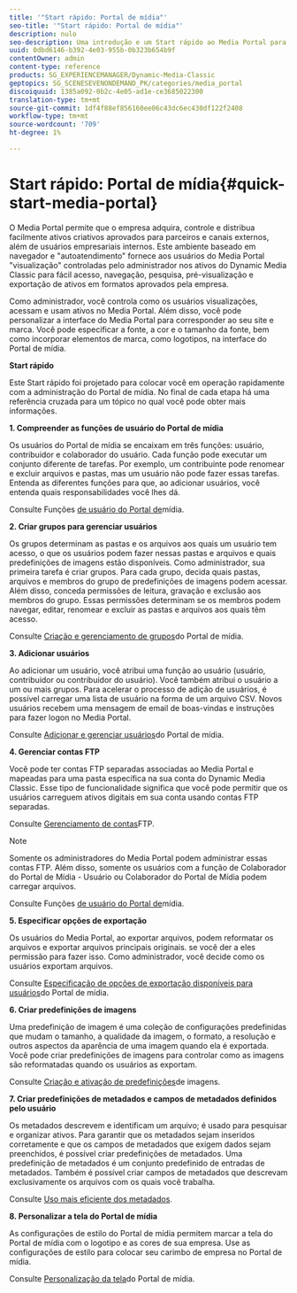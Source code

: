 ```yaml
---
title: '"Start rápido: Portal de mídia"'
seo-title: '"Start rápido: Portal de mídia"'
description: nulo
seo-description: Uma introdução e um Start rápido ao Media Portal para ajudá-lo a começar a funcionar rapidamente com as técnicas e administração do Media Portal.
uuid: 0dbd6146-b392-4e03-955b-0b323b654b9f
contentOwner: admin
content-type: reference
products: SG_EXPERIENCEMANAGER/Dynamic-Media-Classic
geptopics: SG_SCENESEVENONDEMAND_PK/categories/media_portal
discoiquuid: 1385a092-0b2c-4e05-ad1e-ce3685022300
translation-type: tm+mt
source-git-commit: 1df4f88ef856160ee06c43dc6ec430df122f2408
workflow-type: tm+mt
source-wordcount: '709'
ht-degree: 1%

---
```



# Start rápido: Portal de mídia{#quick-start-media-portal}

O Media Portal permite que o empresa adquira, controle e distribua facilmente ativos criativos aprovados para parceiros e canais externos, além de usuários empresariais internos. Este ambiente baseado em navegador e &quot;autoatendimento&quot; fornece aos usuários do Media Portal &quot;visualização&quot; controladas pelo administrador nos ativos do Dynamic Media Classic para fácil acesso, navegação, pesquisa, pré-visualização e exportação de ativos em formatos aprovados pela empresa.

Como administrador, você controla como os usuários visualizações, acessam e usam ativos no Media Portal. Além disso, você pode personalizar a interface do Media Portal para corresponder ao seu site e marca. Você pode especificar a fonte, a cor e o tamanho da fonte, bem como incorporar elementos de marca, como logotipos, na interface do Portal de mídia.

**Start rápido**

Este Start rápido foi projetado para colocar você em operação rapidamente com a administração do Portal de mídia. No final de cada etapa há uma referência cruzada para um tópico no qual você pode obter mais informações.

**1. Compreender as funções de usuário do Portal de mídia**

Os usuários do Portal de mídia se encaixam em três funções: usuário, contribuidor e colaborador do usuário. Cada função pode executar um conjunto diferente de tarefas. Por exemplo, um contribuinte pode renomear e excluir arquivos e pastas, mas um usuário não pode fazer essas tarefas. Entenda as diferentes funções para que, ao adicionar usuários, você entenda quais responsabilidades você lhes dá.

Consulte Funções [de usuário do Portal de](media-portal-user-roles.md#media_portal_user_roles)mídia.

**2. Criar grupos para gerenciar usuários**

Os grupos determinam as pastas e os arquivos aos quais um usuário tem acesso, o que os usuários podem fazer nessas pastas e arquivos e quais predefinições de imagens estão disponíveis. Como administrador, sua primeira tarefa é criar grupos. Para cada grupo, decida quais pastas, arquivos e membros do grupo de predefinições de imagens podem acessar. Além disso, conceda permissões de leitura, gravação e exclusão aos membros do grupo. Essas permissões determinam se os membros podem navegar, editar, renomear e excluir as pastas e arquivos aos quais têm acesso.

Consulte [Criação e gerenciamento de grupos](creating-media-portal-groups.md#creating_and_managing_media_portal_groups)do Portal de mídia.

**3. Adicionar usuários**

Ao adicionar um usuário, você atribui uma função ao usuário (usuário, contribuidor ou contribuidor do usuário). Você também atribui o usuário a um ou mais grupos. Para acelerar o processo de adição de usuários, é possível carregar uma lista de usuário na forma de um arquivo CSV. Novos usuários recebem uma mensagem de email de boas-vindas e instruções para fazer logon no Media Portal.

Consulte [Adicionar e gerenciar usuários](adding-media-portal-users.md#adding_and_managing_media_portal_users)do Portal de mídia.

**4. Gerenciar contas FTP**

Você pode ter contas FTP separadas associadas ao Media Portal e mapeadas para uma pasta específica na sua conta do Dynamic Media Classic. Esse tipo de funcionalidade significa que você pode permitir que os usuários carreguem ativos digitais em sua conta usando contas FTP separadas.

Consulte [Gerenciamento de contas](ftp-accounts.md#managing_ftp_accounts)FTP.

>[!NOTE]
>
>Somente os administradores do Media Portal podem administrar essas contas FTP. Além disso, somente os usuários com a função de Colaborador do Portal de Mídia - Usuário ou Colaborador do Portal de Mídia podem carregar arquivos.

Consulte Funções [de usuário do Portal de](media-portal-user-roles.md#media_portal_user_roles)mídia.

**5. Especificar opções de exportação**

Os usuários do Media Portal, ao exportar arquivos, podem reformatar os arquivos e exportar arquivos principais originais. se você der a eles permissão para fazer isso. Como administrador, você decide como os usuários exportam arquivos.

Consulte [Especificação de opções de exportação disponíveis para usuários](specifying-export-options-available-media.md#specifying_export_options_available_to_media_portal_users)do Portal de mídia.

**6. Criar predefinições de imagens**

Uma predefinição de imagem é uma coleção de configurações predefinidas que mudam o tamanho, a qualidade da imagem, o formato, a resolução e outros aspectos da aparência de uma imagem quando ela é exportada. Você pode criar predefinições de imagens para controlar como as imagens são reformatadas quando os usuários as exportam.

Consulte [Criação e ativação de predefinições](creating-enabling-image-presets.md#creating_and_enabling_image_presets)de imagens.

**7. Criar predefinições de metadados e campos de metadados definidos pelo usuário**

Os metadados descrevem e identificam um arquivo; é usado para pesquisar e organizar ativos. Para garantir que os metadados sejam inseridos corretamente e que os campos de metadados que exigem dados sejam preenchidos, é possível criar predefinições de metadados. Uma predefinição de metadados é um conjunto predefinido de entradas de metadados. Também é possível criar campos de metadados que descrevam exclusivamente os arquivos com os quais você trabalha.

Consulte [Uso mais eficiente dos metadados](making-efficient-metadata.md#making_more_efficient_use_of_metadata).

**8. Personalizar a tela do Portal de mídia**

As configurações de estilo do Portal de mídia permitem marcar a tela do Portal de mídia com o logotipo e as cores de sua empresa. Use as configurações de estilo para colocar seu carimbo de empresa no Portal de mídia.

Consulte [Personalização da tela](customizing-media-portal-screen.md#customizing_the_media_portal_screen)do Portal de mídia.
